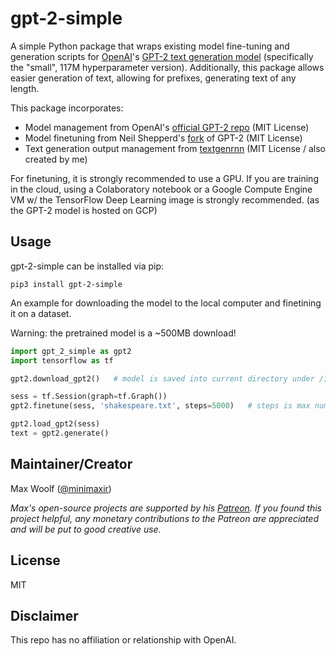 # gpt-2-simple

A simple Python package that wraps existing model fine-tuning and generation scripts for [OpenAI](https://openai.com)'s [GPT-2 text generation model](https://openai.com/blog/better-language-models/) (specifically the "small", 117M hyperparameter version). Additionally, this package allows easier generation of text, allowing for prefixes, generating text of any length.

This package incorporates:

* Model management from OpenAI's [official GPT-2 repo](https://github.com/openai/gpt-2) (MIT License)
* Model finetuning from Neil Shepperd's [fork](https://github.com/nshepperd/gpt-2) of GPT-2 (MIT License)
* Text generation output management from [textgenrnn](https://github.com/minimaxir/textgenrnn) (MIT License / also created by me)

For finetuning, it is strongly recommended to use a GPU. If you are training in the cloud, using a Colaboratory notebook or a Google Compute Engine VM w/ the TensorFlow Deep Learning image is strongly recommended. (as the GPT-2 model is hosted on GCP)

## Usage

gpt-2-simple can be installed via pip:

```shell
pip3 install gpt-2-simple
```

An example for downloading the model to the local computer and finetining it on a dataset.

Warning: the pretrained model is a ~500MB download!

```python
import gpt_2_simple as gpt2
import tensorflow as tf

gpt2.download_gpt2()   # model is saved into current directory under /117M/

sess = tf.Session(graph=tf.Graph())
gpt2.finetune(sess, 'shakespeare.txt', steps=5000)   # steps is max number of training steps

gpt2.load_gpt2(sess)
text = gpt2.generate()
```

## Maintainer/Creator

Max Woolf ([@minimaxir](http://minimaxir.com))

*Max's open-source projects are supported by his [Patreon](https://www.patreon.com/minimaxir). If you found this project helpful, any monetary contributions to the Patreon are appreciated and will be put to good creative use.*

## License

MIT

## Disclaimer

This repo has no affiliation or relationship with OpenAI.